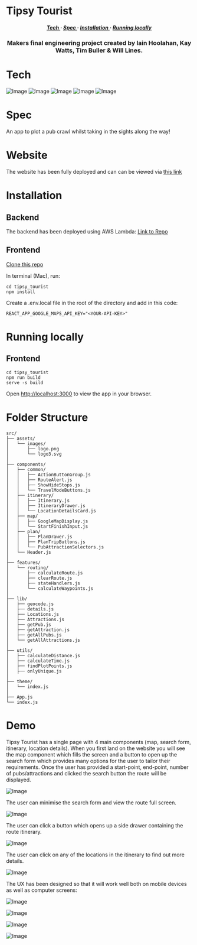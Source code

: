 # Tipsy Tourist
<div>

<h5 align="center">
<a href='https://github.com/HOOLAHAN/tipsy-tourist/blob/main/README.md#Spec'> Tech </a> <span> · </span>
<a href='https://github.com/HOOLAHAN/tipsy-tourist/blob/main/README.md#Spec'> Spec </a> <span> · </span>
<a href='https://github.com/HOOLAHAN/tipsy-tourist/blob/main/README.md#Installation'> Installation </a><span> · </span>
<a href='https://github.com/HOOLAHAN/tipsy-tourist/blob/main/README.md#Running-locally'> Running locally</a>
<h5>
</div>

<h3 align="center">
Makers final engineering project created by Iain Hoolahan, Kay Watts, Tim Buller & Will Lines.</h3>

# Tech
![Image](https://img.shields.io/badge/React-20232A?style=for-the-badge&logo=react&logoColor=61DAFB)
![Image](https://img.shields.io/badge/JavaScript-323330?style=for-the-badge&logo=javascript&logoColor=F7DF1E)
![Image](https://img.shields.io/badge/Express.js-000000?style=for-the-badge&logo=express&logoColor=white)
![Image](https://img.shields.io/badge/Postman-FF6C37?style=for-the-badge&logo=Postman&logoColor=white)
![Image](https://img.shields.io/badge/Chakra--UI-319795?style=for-the-badge&logo=chakra-ui&logoColor=white)

# Spec

An app to plot a pub crawl whilst taking in the sights along the way!

# Website

The website has been fully deployed and can can be viewed via [this link](http://tipsytourist.s3-website.eu-west-2.amazonaws.com/)

# Installation

## Backend

The backend has been deployed using AWS Lambda: 
[Link to Repo](https://github.com/HOOLAHAN/tipsy-tourst-lambda)

## Frontend

[Clone this repo](https://github.com/HOOLAHAN/tipsy-tourist)

In terminal (Mac), run:

```
cd tipsy_tourist
npm install
```
Create a .env.local file in the root of the directory and add in this code:
```
REACT_APP_GOOGLE_MAPS_API_KEY="<YOUR-API-KEY>"
```

# Running locally

## Frontend

```
cd tipsy_tourist
npm run build
serve -s build
```

Open [http://localhost:3000](http://localhost:3000) to view the app in your browser.

# Folder Structure

```
src/
├── assets/
│   └── images/
│       ├── logo.png
│       └── logo3.svg
│
├── components/
│   ├── common/
│   │   ├── ActionButtonGroup.js
│   │   ├── RouteAlert.js
│   │   ├── ShowHideStops.js
│   │   └── TravelModeButtons.js
│   ├── itinerary/
│   │   ├── Itinerary.js
│   │   ├── ItineraryDrawer.js
│   │   └── LocationDetailsCard.js
│   ├── map/
│   │   ├── GoogleMapDisplay.js
│   │   └── StartFinishInput.js
│   ├── plan/
│   │   ├── PlanDrawer.js
│   │   ├── PlanTripButtons.js
│   │   └── PubAttractionSelectors.js
│   └── Header.js
│
├── features/
│   └── routing/
│       ├── calculateRoute.js
│       ├── clearRoute.js
│       ├── stateHandlers.js
│       └── calculateWaypoints.js
│
├── lib/
│   ├── geocode.js
│   ├── details.js
│   ├── Locations.js
│   ├── Attractions.js
│   ├── getPub.js
│   ├── getAttraction.js
│   ├── getAllPubs.js
│   └── getAllAttractions.js
│
├── utils/
│   ├── calculateDistance.js
│   ├── calculateTime.js
│   ├── findPlotPoints.js
│   ├── onlyUnique.js
│
├── theme/
│   └── index.js
│
├── App.js
└── index.js
```

# Demo

Tipsy Tourist has a single page with 4 main components (map, search form, itinerary, location details). When you first land on the website you will see the map component which fills the screen and a button to open up the search form which provides many options for the user to tailor their requirements. Once the user has provided a start-point, end-point, number of pubs/attractions and clicked the search button the route will be displayed.

![Image](https://github.com/HOOLAHAN/tipsy-tourist/blob/main/README_Images/searching_route.png)

The user can minimise the search form and view the route full screen.

![Image](https://github.com/HOOLAHAN/tipsy-tourist/blob/main/README_Images/route.png)

The user can click a button which opens up a side drawer containing the route itinerary.

![Image](https://github.com/HOOLAHAN/tipsy-tourist/blob/main/README_Images/itinerary.png)

The user can click on any of the locations in the itinerary to find out more details.

![Image](https://github.com/HOOLAHAN/tipsy-tourist/blob/main/README_Images/viewing_location.png)

The UX has been designed so that it will work well both on mobile devices as well as computer screens:

![Image](https://github.com/HOOLAHAN/tipsy-tourist/blob/main/README_Images/phone_search.png)

![Image](https://github.com/HOOLAHAN/tipsy-tourist/blob/main/README_Images/phone_route.png)

![Image](https://github.com/HOOLAHAN/tipsy-tourist/blob/main/README_Images/phone_itinerary.png)

![Image](https://github.com/HOOLAHAN/tipsy-tourist/blob/main/README_Images/phone_location_details.png)